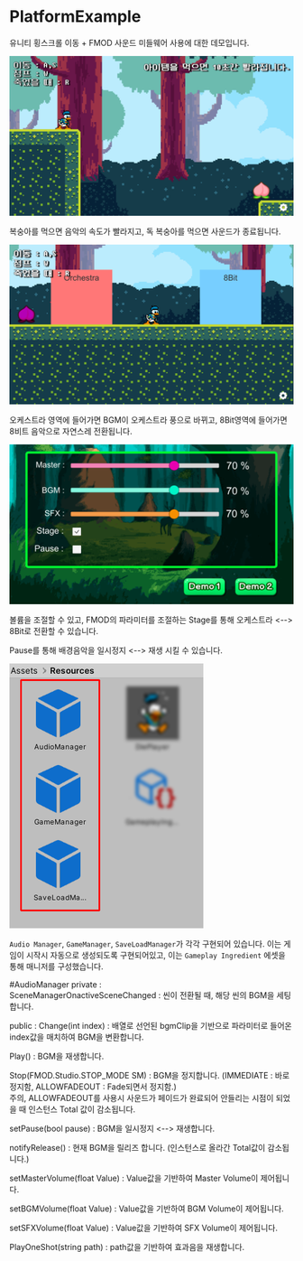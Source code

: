 # PlatformExample
유니티 횡스크롤 이동 + FMOD 사운드 미들웨어 사용에 대한 데모입니다.

![ex1](Document\Preview.PNG)

복숭아를 먹으면 음악의 속도가 빨라지고, 독 복숭아를 먹으면 사운드가 종료됩니다.

![ex2](Document\Preview2.PNG)

오케스트라 영역에 들어가면 BGM이 오케스트라 풍으로 바뀌고, 8Bit영역에 들어가면 8비트 음악으로 자연스레 전환됩니다.

![ex3](Document\Preview3.PNG)

볼륨을 조절할 수 있고, FMOD의 파라미터를 조절하는 Stage를 통해 오케스트라 <--> 8Bit로 전환할 수 있습니다.

Pause를 통해 배경음악을 일시정지 <--> 재생 시킬 수 있습니다.

![ex4](Document\Preview4.PNG)

`Audio Manager`, `GameManager`, `SaveLoadManager`가 각각 구현되어 있습니다.
이는 게임이 시작시 자동으로 생성되도록 구현되어있고, 이는 `Gameplay Ingredient` 에셋을 통해 매니저를 구성했습니다.


#AudioManager
private :  
SceneManagerOnactiveSceneChanged : 씬이 전환될 때, 해당 씬의 BGM을 세팅합니다.

public :
Change(int index) : 배열로 선언된 bgmClip을 기반으로 파라미터로 들어온 index값을 매치하여 BGM을 변환합니다.

Play() : BGM을 재생합니다.

Stop(FMOD.Studio.STOP_MODE SM) : BGM을 정지합니다. (IMMEDIATE : 바로 정지함, ALLOWFADEOUT : Fade되면서 정지함.)  
주의, ALLOWFADEOUT를 사용시 사운드가 페이드가 완료되어 안들리는 시점이 되었을 때 인스턴스 Total 값이 감소됩니다.

setPause(bool pause) : BGM을 일시정지 <--> 재생합니다.

notifyRelease() : 현재 BGM을 릴리즈 합니다. (인스턴스로 올라간 Total값이 감소됩니다.)

setMasterVolume(float Value) : Value값을 기반하여 Master Volume이 제어됩니다.

setBGMVolume(float Value) : Value값을 기반하여 BGM Volume이 제어됩니다.

setSFXVolume(float Value) : Value값을 기반하여 SFX Volume이 제어됩니다.

PlayOneShot(string path) : path값을 기반하여 효과음을 재생합니다.